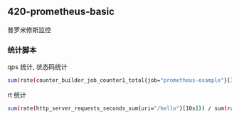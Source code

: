 420-prometheus-basic
---
普罗米修斯监控


### 统计脚本

qps 统计, 状态码统计

```sh
sum(rate(counter_builder_job_counter1_total{job="prometheus-example"}[10s]))
```


rt 统计

```bash
sum(rate(http_server_requests_seconds_sum{uri="/hello"}[10s])) / sum(rate(http_server_requests_seconds_count{uri="/hello"}[10s]))
```